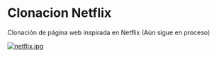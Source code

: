 # Clonacion Netflix
Clonación de página web inspirada en Netflix (Aún sigue en proceso)

[![netflix.jpg](https://i.postimg.cc/DZC4sQSS/netflix.jpg)](https://postimg.cc/gXZ0bZqp)

